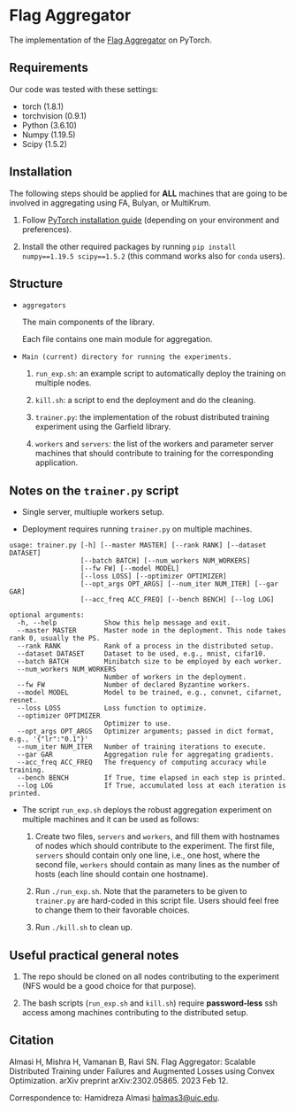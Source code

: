 # Flag Aggregator

The implementation of the [Flag Aggregator](https://arxiv.org/abs/2302.05865) on PyTorch.


## Requirements
Our code was tested with these settings:
* torch (1.8.1)
* torchvision (0.9.1)
* Python (3.6.10)
* Numpy (1.19.5)
* Scipy (1.5.2)

## Installation
The following steps should be applied for **ALL** machines that are going to be involved in aggregating using FA, Bulyan, or MultiKrum.

1. Follow [PyTorch installation guide](https://pytorch.org/) (depending on your environment and preferences).

2. Install the other required packages by running `pip install numpy==1.19.5 scipy==1.5.2` (this command works also for `conda` users).

## Structure

* `aggregators`

   The main components of the library.

   Each file contains one main module for aggregation.

* `Main (current) directory for running the experiments.`

   1. `run_exp.sh`: an example script to automatically deploy the training on multiple nodes.

   2. `kill.sh`: a script to end the deployment and do the cleaning.

   3. `trainer.py`: the implementation of the robust distributed training experiment using the Garfield library.

   4. `workers` and `servers`: the list of the workers and parameter server machines that should contribute to training for the corresponding application.

## Notes on the `trainer.py` script
* Single server, multiuple workers setup.

* Deployment requires running `trainer.py` on multiple machines.

```
usage: trainer.py [-h] [--master MASTER] [--rank RANK] [--dataset DATASET]
                  [--batch BATCH] [--num_workers NUM_WORKERS]
                  [--fw FW] [--model MODEL]
                  [--loss LOSS] [--optimizer OPTIMIZER]
                  [--opt_args OPT_ARGS] [--num_iter NUM_ITER] [--gar GAR]
                  [--acc_freq ACC_FREQ] [--bench BENCH] [--log LOG]

optional arguments:
  -h, --help            Show this help message and exit.
  --master MASTER       Master node in the deployment. This node takes rank 0, usually the PS.
  --rank RANK           Rank of a process in the distributed setup.
  --dataset DATASET     Dataset to be used, e.g., mnist, cifar10.
  --batch BATCH         Minibatch size to be employed by each worker.
  --num_workers NUM_WORKERS
                        Number of workers in the deployment.
  --fw FW               Number of declared Byzantine workers.
  --model MODEL         Model to be trained, e.g., convnet, cifarnet, resnet.
  --loss LOSS           Loss function to optimize.
  --optimizer OPTIMIZER
                        Optimizer to use.
  --opt_args OPT_ARGS   Optimizer arguments; passed in dict format, e.g., '{"lr":"0.1"}'
  --num_iter NUM_ITER   Number of training iterations to execute.
  --gar GAR             Aggregation rule for aggregating gradients.
  --acc_freq ACC_FREQ   The frequency of computing accuracy while training.
  --bench BENCH         If True, time elapsed in each step is printed.
  --log LOG             If True, accumulated loss at each iteration is printed.

```

* The script `run_exp.sh` deploys the robust aggregation experiment on multiple machines and it can be used as follows:

  1. Create two files, `servers` and `workers`, and fill them with hostnames of nodes which should contribute to the experiment. The first file, `servers` should contain only one line, i.e., one host, where the second file, `workers` should contain as many lines as the number of hosts (each line should contain one hostname).

  2. Run `./run_exp.sh`. Note that the parameters to be given to `trainer.py` are hard-coded in this script file. Users should feel free to change them to their favorable choices.

  3. Run `./kill.sh` to clean up.

## Useful practical general notes
1. The repo should be cloned on all nodes contributing to the experiment (NFS would be a good choice for that purpose).

2. The bash scripts (`run_exp.sh` and `kill.sh`) require **password-less** ssh access among machines contributing to the distributed setup.


## Citation
Almasi H, Mishra H, Vamanan B, Ravi SN. Flag Aggregator: Scalable Distributed Training under Failures and Augmented Losses using Convex Optimization. arXiv preprint arXiv:2302.05865. 2023 Feb 12.

Correspondence to: Hamidreza Almasi <halmas3@uic.edu>.
